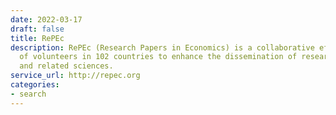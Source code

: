```yaml
---
date: 2022-03-17
draft: false
title: RePEc
description: RePEc (Research Papers in Economics) is a collaborative effort of hundreds
  of volunteers in 102 countries to enhance the dissemination of research in Economics
  and related sciences.
service_url: http://repec.org
categories:
- search
---
```



